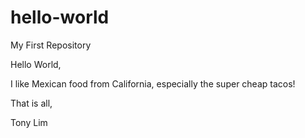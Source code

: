# hello-world
My First Repository

Hello World,

I like Mexican food from California, especially the super cheap tacos!

That is all,

Tony Lim
